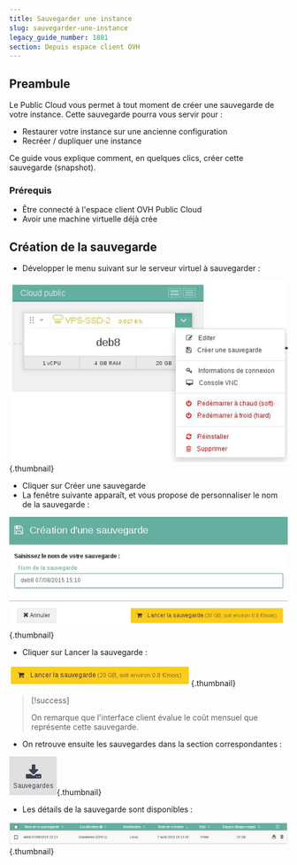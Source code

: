 ```yaml
---
title: Sauvegarder une instance
slug: sauvegarder-une-instance
legacy_guide_number: 1881
section: Depuis espace client OVH
---
```



## Preambule
Le Public Cloud vous permet à tout moment de créer une sauvegarde de votre instance. Cette sauvegarde pourra vous servir pour :

- Restaurer votre instance sur une ancienne configuration
- Recréer / dupliquer une instance

Ce guide vous explique comment, en quelques clics, créer cette sauvegarde (snapshot).


### Prérequis
- Être connecté à l'espace client OVH Public Cloud
- Avoir une machine virtuelle déjà crée


## Création de la sauvegarde
- Développer le menu suivant sur le serveur virtuel à sauvegarder :


![public-cloud](images/2803.png){.thumbnail}

- Cliquer sur Créer une sauvegarde
- La fenêtre suivante apparaît, et vous propose de personnaliser le nom de la sauvegarde :


![public-cloud](images/2804.png){.thumbnail}

- Cliquer sur Lancer la sauvegarde :


![public-cloud](images/2805.png){.thumbnail}



> [!success]
>
> On remarque que l'interface client évalue le coût mensuel que représente
> cette sauvegarde.
> 

- On retrouve ensuite les sauvegardes dans la section correspondantes :


![public-cloud](images/2806.png){.thumbnail}

- Les détails de la sauvegarde sont disponibles :


![public-cloud](images/2807.png){.thumbnail}
